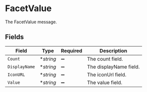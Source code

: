 # FacetValue

The FacetValue message.


## Fields

| Field                  | Type                   | Required               | Description            |
| ---------------------- | ---------------------- | ---------------------- | ---------------------- |
| `Count`                | **string*              | :heavy_minus_sign:     | The count field.       |
| `DisplayName`          | **string*              | :heavy_minus_sign:     | The displayName field. |
| `IconURL`              | **string*              | :heavy_minus_sign:     | The iconUrl field.     |
| `Value`                | **string*              | :heavy_minus_sign:     | The value field.       |